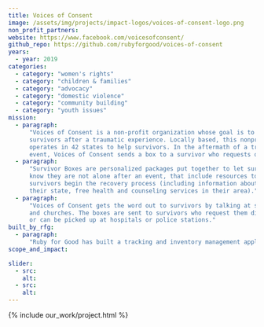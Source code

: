 ```yaml
---
title: Voices of Consent
image: /assets/img/projects/impact-logos/voices-of-consent-logo.png
non_profit_partners:
website: https://www.facebook.com/voicesofconsent/
github_repo: https://github.com/rubyforgood/voices-of-consent
years:
  - year: 2019
categories:
  - category: "women's rights"
  - category: "children & families"
  - category: "advocacy"
  - category: "domestic violence"
  - category: "community building"
  - category: "youth issues"
mission:
  - paragraph:
      "Voices of Consent is a non-profit organization whose goal is to support
      survivors after a traumatic experience. Locally based, this nonprofit
      operates in 42 states to help survivors. In the aftermath of a traumatic
      event, Voices of Consent sends a box to a survivor who requests one."
  - paragraph:
      "Survivor Boxes are personalized packages put together to let survivors
      know they are not alone after an event, that include resources to use as
      survivors begin the recovery process (including information about laws in
      their state, free health and counseling services in their area)."
  - paragraph:
      "Voices of Consent gets the word out to survivors by talking at schools
      and churches. The boxes are sent to survivors who request them directly,
      or can be picked up at hospitals or police stations."
built_by_rfg:
  - paragraph:
      "Ruby for Good has built a tracking and inventory management application."
scope_and_impact:

slider:
  - src:
    alt:
  - src:
    alt:
---
```


{% include our_work/project.html %}
